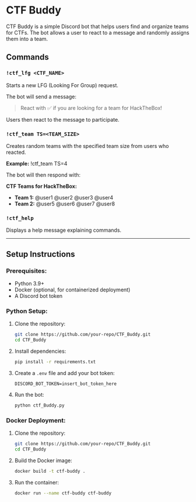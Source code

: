 # CTF Buddy

CTF Buddy is a simple Discord bot that helps users find and organize teams for CTFs. The bot allows a user to react to a message and randomly assigns them into a team.

## Commands

### `!ctf_lfg <CTF_NAME>`
Starts a new LFG (Looking For Group) request.

The bot will send a message:
> React with ✅ if you are looking for a team for HackTheBox!

Users then react to the message to participate.

### `!ctf_team TS=<TEAM_SIZE>`
Creates random teams with the specified team size from users who reacted.

**Example:**
!ctf_team TS=4


The bot will then respond with:

**CTF Teams for HackTheBox:**

- **Team 1:** @user1 @user2 @user3 @user4
- **Team 2:** @user5 @user6 @user7 @user8

### `!ctf_help`
Displays a help message explaining commands.

---

## Setup Instructions

### Prerequisites:
- Python 3.9+
- Docker (optional, for containerized deployment)
- A Discord bot token

### Python Setup:

1. Clone the repository:
    ```bash
    git clone https://github.com/your-repo/CTF_Buddy.git
    cd CTF_Buddy
    ```

2. Install dependencies:
    ```bash
    pip install -r requirements.txt
    ```

3. Create a `.env` file and add your bot token:
    ```env
    DISCORD_BOT_TOKEN=insert_bot_token_here
    ```

4. Run the bot:
    ```bash
    python ctf_Buddy.py
    ```

### Docker Deployment:

1. Clone the repository:
    ```bash
    git clone https://github.com/your-repo/CTF_Buddy.git
    cd CTF_Buddy
    ```

2. Build the Docker image:
    ```bash
    docker build -t ctf-buddy .
    ```

3. Run the container:
    ```bash
    docker run --name ctf-buddy ctf-buddy
    ```